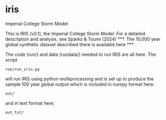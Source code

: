# iris
Imperial College Storm Model

This is IRIS (v0.1), the Imperial College Storm Model. For a detailed description and analysis, see Sparks & Toumi (2024) ***. The 10,000 year global synthetic dataset described there is available here ***.

The code (run/) and data (rundata/) needed to run IRIS are all here. The script

    run/run_iris.py 

will run IRIS using python multiprocessing and is set up to produce the sample 100 year global output which is included in numpy format here:

    out/

and in text format here:

    out_txt/